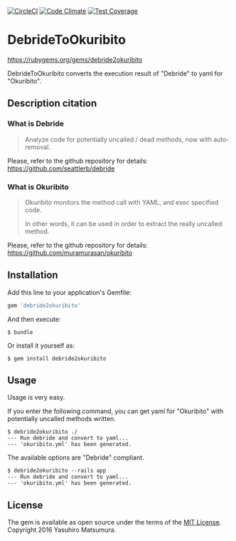 [![CircleCI](https://circleci.com/gh/muramurasan/debride2okuribito/tree/master.svg?style=shield)](https://circleci.com/gh/muramurasan/debride2okuribito/tree/master)
[![Code Climate](https://codeclimate.com/github/muramurasan/debride2okuribito/badges/gpa.svg)](https://codeclimate.com/github/muramurasan/debride2okuribito)
[![Test Coverage](https://codeclimate.com/github/muramurasan/debride2okuribito/badges/coverage.svg)](https://codeclimate.com/github/muramurasan/debride2okuribito/coverage)

# DebrideToOkuribito

https://rubygems.org/gems/debride2okuribito

DebrideToOkuribito converts the execution result of "Debride" to yaml for "Okuribito".

## Description citation

### What is Debride

> Analyze code for potentially uncalled / dead methods, now with auto-removal.

Please, refer to the github repository for details: https://github.com/seattlerb/debride

### What is Okuribito

> Okuribito monitors the method call with YAML, and exec specified code.
>
> In other words, it can be used in order to extract the really uncalled method.

Please, refer to the github repository for details: https://github.com/muramurasan/okuribito

## Installation

Add this line to your application's Gemfile:

```ruby
gem 'debride2okuribito'
```

And then execute:

```
$ bundle
```

Or install it yourself as:

```
$ gem install debride2okuribito
```

## Usage

Usage is very easy.

If you enter the following command, you can get yaml for "Okuribito" with potentially uncalled methods written.

```
$ debride2okuribito ./
--- Run debride and convert to yaml...
--- 'okuribito.yml' has been generated.
```

The available options are "Debride" compliant.

```
$ debride2okuribito --rails app
--- Run debride and convert to yaml...
--- 'okuribito.yml' has been generated.
```

## License

The gem is available as open source under the terms of the [MIT License](http://opensource.org/licenses/MIT).
Copyright 2016 Yasuhiro Matsumura.
